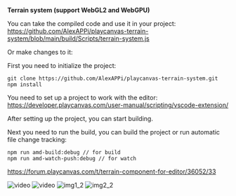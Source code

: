 <b>Terrain system (support WebGL2 and WebGPU)</b>

You can take the compiled code and use it in your project: https://github.com/AlexAPPi/playcanvas-terrain-system/blob/main/build/Scripts/terrain-system.js

Or make changes to it:

First you need to initialize the project:

```
git clone https://github.com/AlexAPPi/playcanvas-terrain-system.git
npm install
```

You need to set up a project to work with the editor: https://developer.playcanvas.com/user-manual/scripting/vscode-extension/

After setting up the project, you can start building.

Next you need to run the build, you can build the project or run automatic file change tracking:

```
npm run amd-build:debug // for build
npm run amd-watch-push:debug // for watch
```

https://forum.playcanvas.com/t/terrain-component-for-editor/36052/33

![video](https://github.com/user-attachments/assets/9c8e7031-457d-4a53-b7d3-aab3502ba41f)
![video](https://github.com/user-attachments/assets/25ee67ad-827c-4b53-8498-0de2717ff81e)
![img1_2](https://github.com/user-attachments/assets/114d2267-4c6e-4a3c-b4c7-c8ea1e2dff0d)
![img2_2](https://github.com/user-attachments/assets/45e41aca-a270-4559-9743-00c08cc4d407)
